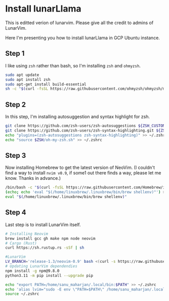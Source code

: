 # Install lunarLlama

This is editted verion of lunarvim. Please give all the credit to admins of LunarVim.

Here I'm presenting you how to install lunarLlama in GCP Ubuntu instance.

## Step 1

I like using `zsh` rather than bash, so I'm installing `zsh` and `ohmyzsh`.

```bash
sudo apt update
sudo apt install zsh
sudo apt-get install build-essential
sh -c "$(curl -fsSL https://raw.githubusercontent.com/ohmyzsh/ohmyzsh/master/tools/install.sh)"
```

## Step 2

In this step, I'm installing autosuggestion and syntax highlight for zsh.

```bash
git clone https://github.com/zsh-users/zsh-autosuggestions ${ZSH_CUSTOM:-~/.oh-my-zsh/custom}/plugins/zsh-autosuggestions
git clone https://github.com/zsh-users/zsh-syntax-highlighting.git ${ZSH_CUSTOM:-~/.oh-my-zsh/custom}/plugins/zsh-syntax-highlighting
echo "plugins=(zsh-autosuggestions zsh-syntax-highlighting)" >> ~/.zshrc
echo "source $ZSH/oh-my-zsh.sh" >> ~/.zshrc
```

## Step 3

Now installing Homebrew to get the latest version of NeoVim. (I couldn't find a way to install `nvim v0.9`, if some1 out there finds a way, please let me know. Thanks in advance.)

```bash
/bin/bash -c "$(curl -fsSL https://raw.githubusercontent.com/Homebrew/install/HEAD/install.sh)"
(echo; echo 'eval "$(/home/linuxbrew/.linuxbrew/bin/brew shellenv)"') >> /home/sanu_maharjan/.zprofile
eval "$(/home/linuxbrew/.linuxbrew/bin/brew shellenv)"
```

## Step 4

Last step is to install LunarVim itself.

```bash
# Installing Neovim
brew install gcc gh make npm node neovim
# Cargo (Rust)
curl https://sh.rustup.rs -sSf | sh

#LunarVim
LV_BRANCH='release-1.3/neovim-0.9' bash <(curl -s https://raw.githubusercontent.com/LunarVim/LunarVim/release-1.3/neovim-0.9/utils/installer/install.sh)
# Updating LunarVim dependendies
npm install -g npm@9.8.0
python3.11 -m pip install --upgrade pip

echo "export PATH=/home/sanu_maharjan/.local/bin:$PATH" >> ~/.zshrc
echo 'alias lvim="sudo -E env \"PATH=$PATH\" /home/sanu_maharjan/.local/bin/lvim"' >> ~/.zshrc
source ~/.zshrc
```
